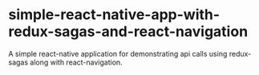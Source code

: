 # simple-react-native-app-with-redux-sagas-and-react-navigation
A simple react-native application for demonstrating api calls using redux-sagas along with react-navigation.
